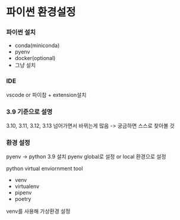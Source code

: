 # 파이썬 환경설정

### 파이썬 설치
- conda(miniconda)
- pyenv
- docker(optional)
- 그냥 설치

### IDE
vscode or 파이참 + extension설치

### 3.9 기준으로 설명
3.10, 3.11, 3.12, 3.13 넘어가면서 바뀌는게 많음 -> 궁금하면 스스로 찾아볼 것

### 환경 설정

pyenv -> python 3.9 설치
pyenv global로 설정 or local 환경으로 설정

python virtual enviornment tool
- venv
- virtualenv
- pipenv
- poetry


venv를 사용해 가상환경 설정
